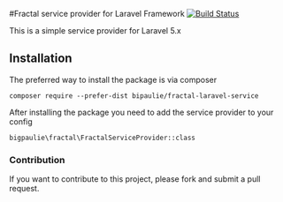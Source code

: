 #Fractal service provider for Laravel Framework [![Build Status](https://travis-ci.org/bigpaulie/fractal-laravel-service.svg?branch=master)](https://travis-ci.org/bigpaulie/fractal-laravel-service)

This is a simple service provider for Laravel 5.x
## Installation
The preferred way to install the package is via composer
```
composer require --prefer-dist bipaulie/fractal-laravel-service
```

After installing the package you need to add the service provider to your config

``` 
bigpaulie\fractal\FractalServiceProvider::class
```

### Contribution
If you want to contribute to this project, please fork and submit a pull request.